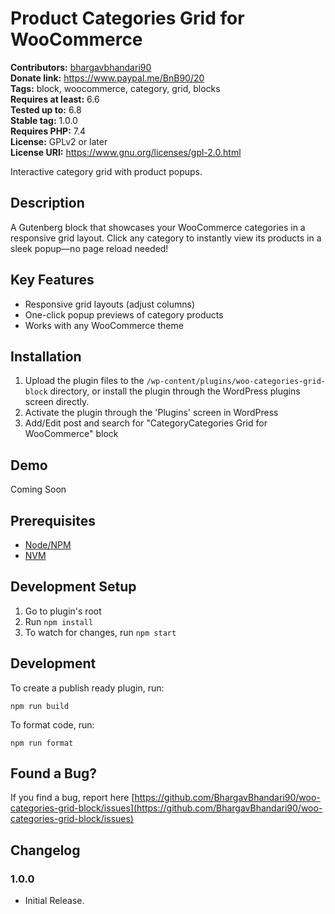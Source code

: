 # Product Categories Grid for WooCommerce #
**Contributors:** [bhargavbhandari90](https://profiles.wordpress.org/bhargavbhandari90/)  
**Donate link:** https://www.paypal.me/BnB90/20  
**Tags:** block, woocommerce, category, grid, blocks  
**Requires at least:** 6.6  
**Tested up to:** 6.8  
**Stable tag:** 1.0.0  
**Requires PHP:** 7.4  
**License:** GPLv2 or later  
**License URI:** https://www.gnu.org/licenses/gpl-2.0.html  

Interactive category grid with product popups.

## Description ##

A Gutenberg block that showcases your WooCommerce categories in a responsive grid layout. Click any category to instantly view its products in a sleek popup—no page reload needed!

## Key Features ##

- Responsive grid layouts (adjust columns)
- One-click popup previews of category products
- Works with any WooCommerce theme

## Installation ##

1. Upload the plugin files to the `/wp-content/plugins/woo-categories-grid-block` directory, or install the plugin through the WordPress plugins screen directly.
2. Activate the plugin through the 'Plugins' screen in WordPress
3. Add/Edit post and search for "CategoryCategories Grid for WooCommerce" block

## Demo
Coming Soon

## Prerequisites
- [Node/NPM](https://nodejs.org/en/download/)
- [NVM](https://github.com/nvm-sh/nvm)

## Development Setup
1. Go to plugin's root
2. Run `npm install`
5. To watch for changes, run `npm start`

## Development

To create a publish ready plugin, run:

	npm run build

To format code, run:

	npm run format


## Found a Bug? ##

If you find a bug, report here 
[https://github.com/BhargavBhandari90/woo-categories-grid-block/issues](https://github.com/BhargavBhandari90/woo-categories-grid-block/issues)

## Changelog ##

### 1.0.0 ###
* Initial Release.
